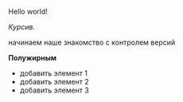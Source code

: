 Hello world!

*Курсив.*

начинаем наше знакомство с контролем версий

**Полужирным**

* добавить элемент 1
* добавить элемент 2
* добавить элемент 3
